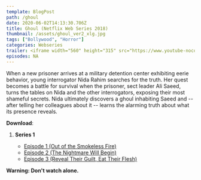 ```yaml
---
template: BlogPost
path: /ghoul
date: 2020-06-02T14:13:30.706Z
title: Ghoul (Netflix Web Series 2018)
thumbnail: /assets/ghoul_ver2_xlg.jpg
tags: ["Bollywood", "Horror"]
categories: Webseries
trailer: <iframe width="560" height="315" src="https://www.youtube-nocookie.com/embed/k7MeqIDM3X4" frameborder="0" allow="accelerometer; autoplay; encrypted-media; gyroscope; picture-in-picture" allowfullscreen></iframe>
episodes: NA
---
```

When a new prisoner arrives at a military detention center exhibiting eerie behavior, young interrogator Nida Rahim searches for the truth. Her quest becomes a battle for survival when the prisoner, sect leader Ali Saeed, turns the tables on Nida and the other interrogators, exposing their most shameful secrets. Nida ultimately discovers a ghoul inhabiting Saeed and -- after telling her colleagues about it -- learns the alarming truth about what its presence reveals.

**Download**:

1. **Series 1**

   * [Episode 1 (Out of the Smokeless Fire)](https://we.tl/t-nMzNCvV56z)
   * [Episode 2 (The Nightmare Will Begin)](https://we.tl/t-tDNsFJgNKh)
   * [Episode 3 (Reveal Their Guilt, Eat Their Flesh)](https://we.tl/t-75BZvQw3KG)

**Warning: Don't watch alone.**
